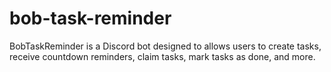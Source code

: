 # bob-task-reminder
BobTaskReminder is a Discord bot designed to allows users to create tasks, receive countdown reminders, claim tasks, mark tasks as done, and more.
